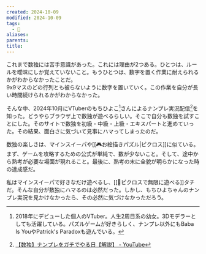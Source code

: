```yaml
---
created: 2024-10-09
modified: 2024-10-09
tags:
  - 💭
aliases: 
parents: 
title: 
---
```

これまで数独には苦手意識があった。これには理由が2つある。ひとつは、ルールを曖昧にしか覚えていないこと。もうひとつは、数字を置く作業に耐えられるかがわからなかったことだ。  
9x9マスのどの行列とも被らないように数字を置いていく。この作業を自分が長い時間続けられるかがわからなかった。

そんな中、2024年10月にVTuberのもちひよこ[^mochihiyoko]さんによるナンプレ実況配信[^stream]を知った。どうやらブラウザ上で数独が遊べるらしい。そこで自分も数独を試すことにした。そのサイトで数独を初級・中級・上級・エキスパートと進めていった。その結果、面白さに気づいて見事にハマってしまったのだ。

[^mochihiyoko]: 2018年にデビューした個人のVTuber。人生2周目系の幼女。3Dモデラーとしても活躍している。パズルゲームが好きらしく、ナンプレ以外にもBaba Is YouやPatrick's Paradoxも遊んでいる。
[^stream]: [【数独】ナンプレをガチでやる日【解説】 - YouTube](https://www.youtube.com/watch?v=-ylXcwu2TOg)

数独の楽しさは、マインスイーパや[[🎮お絵描きパズル|ピクロス]]に似ている。
まず、ゲームを攻略するための公式が単純で、数が少ないこと。そして、途中から熟考が必要な場面が現れること。最後に、熟考の末に全貌が明らかになった時の達成感だ。

私はマインスイーパで好きなだけ遊べるし、[[💭ピクロスで無限に遊べる]]タチだ。そんな自分が数独にハマるのは必然だった。しかし、もちひよちゃんのナンプレ実況を見かけなかったら、その必然に気づけなかっただろう。